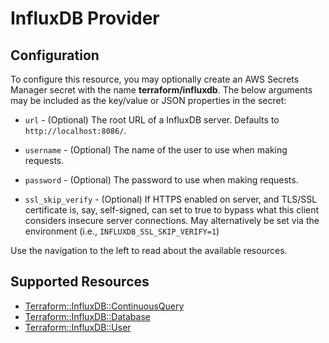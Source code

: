 # InfluxDB Provider

## Configuration

To configure this resource, you may optionally create an AWS Secrets Manager secret with the name **terraform/influxdb**. The below arguments may be included as the key/value or JSON properties in the secret:

* ``url`` - (Optional) The root URL of a InfluxDB server. Defaults to
  `http://localhost:8086/`.

* ``username`` - (Optional) The name of the user to use when making requests.

* ``password`` - (Optional) The password to use when making requests.

* ``ssl_skip_verify`` - (Optional) If HTTPS enabled on server, and TLS/SSL
  certificate is, say, self-signed, can set to true to bypass what this client
  considers insecure server connections. May alternatively be set via the
  environment (i.e., ``INFLUXDB_SSL_SKIP_VERIFY=1``)

Use the navigation to the left to read about the available resources.


## Supported Resources

* [Terraform::InfluxDB::ContinuousQuery](docs/providers/influxdb/ContinuousQuery.md)
* [Terraform::InfluxDB::Database](docs/providers/influxdb/Database.md)
* [Terraform::InfluxDB::User](docs/providers/influxdb/User.md)
